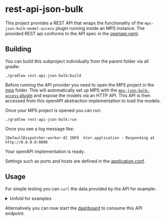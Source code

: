 # rest-api-json-bulk

This project provides a REST API that wraps the functionality of the `mps-json-bulk-model-access` plugin running inside an MPS instance.
The provided REST api conforms to the API spec in the [openapi.yaml](../actual-rest-api/openapi.yaml).

## Building

You can build this subproject individually from the parent folder via all gradle:
```
./gradlew rest-api-json-bulk:build
```

Before running the API provider you need to open the MPS project in the [mps](../mps) folder. 
This will automatically set up MPS with the [`mps-json-bulk-access` plugin](https://github.com/modelix/mps-rest-model-access) and expose the models via an HTTP API.
This API is then accessed from this openAPI abstraction implementation to load the models.

Once your MPS project is opened you can run:

```
./gradlew rest-api-json-bulk:run
```

Once you see a log message like:
```
[DefaultDispatcher-worker-8] INFO  ktor.application - Responding at http://0.0.0.0:8090
```

Your openAPI implementation is ready.



Settings such as ports and hosts are defined in the [application.conf](src/main/resources/application.conf).


## Usage

For simple testing you can `curl` the data provided by the API for example:
<details>
<summary>
Unfold for examples
</summary>

```console
$ curl -s -X GET "http://localhost:8090/rooms" -H  "accept: application/json" | jq
{
  "rooms": [
      {
          "roomRef": "r:ce161c54-ea76-40a6-a31d-9d7cd01febe2(unused)/4128798754188058347",
          "name": "Einstein",
          "maxPlaces": 42,
          "hasRemoteEquipment": true
      },
      {
          "roomRef": "r:ce161c54-ea76-40a6-a31d-9d7cd01febe2(unused)/4128798754188058349",
          "name": "Schrödinger",
          "maxPlaces": 420,
          "hasRemoteEquipment": true
      }
  ]
}

$ curl -s -X GET "http://localhost:8090/rooms/r%3Ace161c54-ea76-40a6-a31d-9d7cd01febe2(unused)%2F4128798754188058349" -H  "accept: application/json" | jq
{
    "roomRef": "r:ce161c54-ea76-40a6-a31d-9d7cd01febe2(unused)/4128798754188058349",
    "name": "Schrödinger",
    "maxPlaces": 420,
    "hasRemoteEquipment": true
}

$ curl -s -X GET "http://localhost:8090/rooms/r%3Ace161c54-ea76-40a6-a31d-9d7cd01febe2(unused)%2F4128798754188058347" -H  "accept: application/json" | jq
{
    "roomRef": "r:ce161c54-ea76-40a6-a31d-9d7cd01febe2(unused)/4128798754188058347",
    "name": "Einstein",
    "maxPlaces": 42,
    "hasRemoteEquipment": true
}


$ curl -s -X GET "http://localhost:8090/rooms/trash" -H  "accept: application/json" | jq
{
    "Can not load Room: No deserializer found for: trash"
}

$ curl -s -X GET "http://localhost:8090/lectures" -H  "accept: application/json" | jq
{
    "lectures": [
        {
            "lectureRef": "r:ce161c54-ea76-40a6-a31d-9d7cd01febe2(unused)/4128798754188058353",
            "name": "Physics 101",
            "description": "You learn about stuff",
            "maxParticipants": 42,
            "room": "r:ce161c54-ea76-40a6-a31d-9d7cd01febe2(unused)/4128798754188058347"
        },
        {
            "lectureRef": "r:ce161c54-ea76-40a6-a31d-9d7cd01febe2(unused)/4128798754188060854",
            "name": "New Students Welcome",
            "description": "Hello everyone",
            "maxParticipants": 69,
            "room": "r:ce161c54-ea76-40a6-a31d-9d7cd01febe2(unused)/4128798754188058349"
        }
    ]
}

$ curl -s -X GET "http://localhost:8090/lectures/r%3Ace161c54-ea76-40a6-a31d-9d7cd01febe2(unused)%2F4128798754188058353" -H  "accept: application/json" | jq
{
    "lectureRef": "r:ce161c54-ea76-40a6-a31d-9d7cd01febe2(unused)/4128798754188058353",
    "name": "Physics 101",
    "description": "You learn about stuff",
    "maxParticipants": 42,
    "room": "r:ce161c54-ea76-40a6-a31d-9d7cd01febe2(unused)/4128798754188058347"
}

$ curl -s -X GET "http://localhost:8090/lectures/r%3Ace161c54-ea76-40a6-a31d-9d7cd01febe2(unused)%2F4128798754188060854" -H  "accept: application/json" | jq
{
    "lectureRef": "r:ce161c54-ea76-40a6-a31d-9d7cd01febe2(unused)/4128798754188060854",
    "name": "New Students Welcome",
    "description": "Hello everyone",
    "maxParticipants": 69,
    "room": "r:ce161c54-ea76-40a6-a31d-9d7cd01febe2(unused)/4128798754188058349"
}

$ curl -s -X GET "http://localhost:8090/lectures/trash" -H  "accept: application/json" | jq
{
    "Can not load Room: No deserializer found for: trash"
}

```
</details>


Alternatively you can now start the [dashboard](../spa-dashboard-angular) to consume this API endpoint.